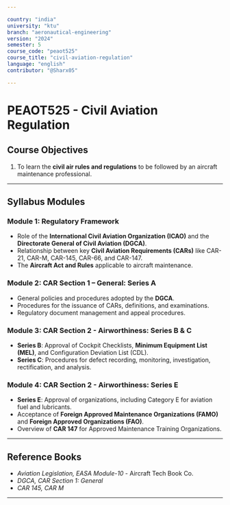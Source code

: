 ```yaml
---

country: "india"
university: "ktu"
branch: "aeronautical-engineering"
version: "2024"
semester: 5
course_code: "peaot525"
course_title: "civil-aviation-regulation"
language: "english"
contributor: "@Sharx05"

---
```


# PEAOT525 - Civil Aviation Regulation

## Course Objectives

1.  To learn the **civil air rules and regulations** to be followed by an aircraft maintenance professional.

---

## Syllabus Modules

### Module 1: Regulatory Framework

-   Role of the **International Civil Aviation Organization (ICAO)** and the **Directorate General of Civil Aviation (DGCA)**.
-   Relationship between key **Civil Aviation Requirements (CARs)** like CAR-21, CAR-M, CAR-145, CAR-66, and CAR-147.
-   The **Aircraft Act and Rules** applicable to aircraft maintenance.

### Module 2: CAR Section 1 – General: Series A

-   General policies and procedures adopted by the **DGCA**.
-   Procedures for the issuance of CARs, definitions, and examinations.
-   Regulatory document management and appeal procedures.

### Module 3: CAR Section 2 - Airworthiness: Series B & C

-   **Series B**: Approval of Cockpit Checklists, **Minimum Equipment List (MEL)**, and Configuration Deviation List (CDL).
-   **Series C**: Procedures for defect recording, monitoring, investigation, rectification, and analysis.

### Module 4: CAR Section 2 - Airworthiness: Series E

-   **Series E**: Approval of organizations, including Category E for aviation fuel and lubricants.
-   Acceptance of **Foreign Approved Maintenance Organizations (FAMO)** and **Foreign Approved Organizations (FAO)**.
-   Overview of **CAR 147** for Approved Maintenance Training Organizations.

---

## Reference Books

-   *Aviation Legislation, EASA Module-10* - Aircraft Tech Book Co.
-   *DGCA, CAR Section 1: General*
-   *CAR 145, CAR M*

---
